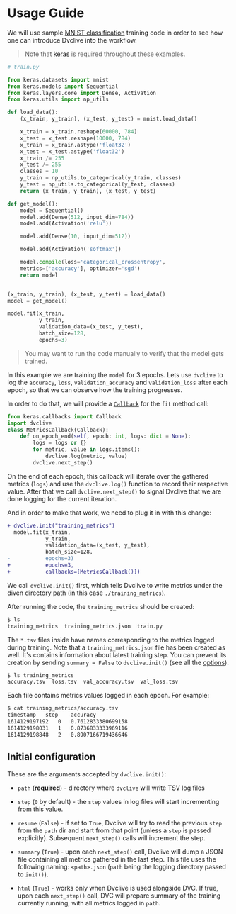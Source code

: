# Usage Guide

We will use sample [MNIST classification](http://yann.lecun.com/exdb/mnist/)
training code in order to see how one can introduce Dvclive into the workflow.

> Note that [keras](https://keras.io/about/#installation-amp-compatibility) is
> required throughout these examples.

```python
# train.py

from keras.datasets import mnist
from keras.models import Sequential
from keras.layers.core import Dense, Activation
from keras.utils import np_utils

def load_data():
    (x_train, y_train), (x_test, y_test) = mnist.load_data()

    x_train = x_train.reshape(60000, 784)
    x_test = x_test.reshape(10000, 784)
    x_train = x_train.astype('float32')
    x_test = x_test.astype('float32')
    x_train /= 255
    x_test /= 255
    classes = 10
    y_train = np_utils.to_categorical(y_train, classes)
    y_test = np_utils.to_categorical(y_test, classes)
    return (x_train, y_train), (x_test, y_test)

def get_model():
    model = Sequential()
    model.add(Dense(512, input_dim=784))
    model.add(Activation('relu'))

    model.add(Dense(10, input_dim=512))

    model.add(Activation('softmax'))

    model.compile(loss='categorical_crossentropy',
    metrics=['accuracy'], optimizer='sgd')
    return model


(x_train, y_train), (x_test, y_test) = load_data()
model = get_model()

model.fit(x_train,
          y_train,
          validation_data=(x_test, y_test),
          batch_size=128,
          epochs=3)
```

> You may want to run the code manually to verify that the model gets trained.

In this example we are training the `model` for 3 epochs. Lets use `dvclive` to
log the `accuracy`, `loss`, `validation_accuracy` and `validation_loss` after
each epoch, so that we can observe how the training progresses.

In order to do that, we will provide a
[`Callback`](https://keras.io/api/callbacks/) for the `fit` method call:

```python
from keras.callbacks import Callback
import dvclive
class MetricsCallback(Callback):
    def on_epoch_end(self, epoch: int, logs: dict = None):
        logs = logs or {}
        for metric, value in logs.items():
            dvclive.log(metric, value)
        dvclive.next_step()
```

On the end of each epoch, this callback will iterate over the gathered metrics
(`logs`) and use the `dvclive.log()` function to record their respective value.
After that we call `dvclive.next_step()` to signal Dvclive that we are done
logging for the current iteration.

And in order to make that work, we need to plug it in with this change:

```diff
+ dvclive.init("training_metrics")
  model.fit(x_train,
            y_train,
            validation_data=(x_test, y_test),
            batch_size=128,
-           epochs=3)
+           epochs=3,
+           callbacks=[MetricsCallback()])
```

We call `dvclive.init()` first, which tells Dvclive to write metrics under the
diven directory path (in this case `./training_metrics`).

After running the code, the `training_metrics` should be created:

```bash
$ ls
training_metrics  training_metrics.json  train.py
```

The `*.tsv` files inside have names corresponding to the metrics logged during
training. Note that a `training_metrics.json` file has been created as well.
It's contains information about latest training step. You can prevent its
creation by sending `summary = False` to `dvclive.init()` (see all the
[options](#initial-configuration)).

```bash
$ ls training_metrics
accuracy.tsv  loss.tsv  val_accuracy.tsv  val_loss.tsv
```

Each file contains metrics values logged in each epoch. For example:

```bash
$ cat training_metrics/accuracy.tsv
timestamp	step	accuracy
1614129197192	0	0.7612833380699158
1614129198031	1	0.8736833333969116
1614129198848	2	0.8907166719436646
```

## Initial configuration

These are the arguments accepted by `dvclive.init()`:

- `path` (**required**) - directory where `dvclive` will write TSV log files

- `step` (`0` by default) - the `step` values in log files will start
  incrementing from this value.

- `resume` (`False`) - if set to `True`, Dvclive will try to read the previous
  `step` from the `path` dir and start from that point (unless a `step` is
  passed explicitly). Subsequent `next_step()` calls will increment the step.

- `summary` (`True`) - upon each `next_step()` call, Dvclive will dump a JSON
  file containing all metrics gathered in the last step. This file uses the
  following naming: `<path>.json` (`path` being the logging directory passed to
  `init()`).

- `html` (`True`) - works only when Dvclive is used alongside DVC. If true, upon
  each `next_step()` call, DVC will prepare summary of the training currently
  running, with all metrics logged in `path`.
